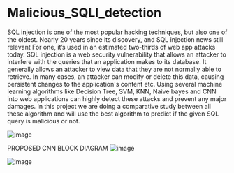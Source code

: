 # Malicious_SQLI_detection

SQL injection is one of the most popular hacking techniques, but also one of the oldest. Nearly 20 years since its discovery, and SQL injection news still relevant For one, it’s used in an estimated two-thirds of web app attacks today.
SQL injection is a web security vulnerability that allows an attacker to interfere with the queries that an application makes to its database. It generally allows an attacker to view data that they are not normally able to retrieve. In many cases, an attacker can modify or delete this data, causing persistent changes to the application's content etc.
Using several machine learning algorithms like Decision Tree, SVM, KNN, Naive bayes and CNN into web applications can highly detect these attacks and prevent any major damages.
In this project we are doing a comparative study between all these algorithm and will use the best algorithm to predict if the given SQL query is malicious or not. 


![image](https://user-images.githubusercontent.com/53509075/180657078-0c8d06e1-d26d-4d9e-ae66-1832d536391b.png)


PROPOSED CNN BLOCK DIAGRAM
![image](https://user-images.githubusercontent.com/53509075/180657089-7bda86bc-742e-40b7-9ef4-2c3a44b98b83.png)


![image](https://user-images.githubusercontent.com/53509075/180657126-84ff80ab-fc0d-46ca-b287-8ae2f30d159d.png)


